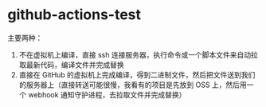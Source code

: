 # github-actions-test

主要两种：
1. 不在虚拟机上编译，直接 ssh 连接服务器，执行命令或一个脚本文件来自动拉取最新代码，编译文件并完成替换
2. 直接在 GitHub 的虚拟机上完成编译，得到二进制文件，然后把文件送到我们的服务器上（直接转送可能很慢，我看有的项目是先放到 OSS 上，然后用一个 webhook 通知守护进程，去拉取文件并完成替换）
